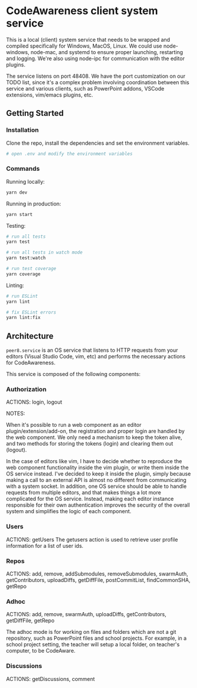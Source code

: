 # CodeAwareness client system service

This is a local (client) system service that needs to be wrapped and compiled specifically for Windows, MacOS, Linux.
We could use node-windows, node-mac, and systemd to ensure proper launching, restarting and logging.
We're also using node-ipc for communication with the editor plugins.

The service listens on port 48408. We have the port customization on our TODO list, since it's a complex problem involving coordination between this service and various clients, such as PowerPoint addons, VSCode extensions, vim/emacs plugins, etc.

## Getting Started

### Installation

Clone the repo, install the dependencies and set the environment variables.

```bash
# open .env and modify the environment variables
```

### Commands

Running locally:

```bash
yarn dev
```

Running in production:

```bash
yarn start
```

Testing:

```bash
# run all tests
yarn test

# run all tests in watch mode
yarn test:watch

# run test coverage
yarn coverage
```

Linting:

```bash
# run ESLint
yarn lint

# fix ESLint errors
yarn lint:fix
```

## Architecture

`peer8.service` is an OS service that listens to HTTP requests from your editors (Visual Studio Code, vim, etc) and performs the necessary actions for CodeAwareness.

This service is composed of the following components:

### Authorization

ACTIONS: login, logout

NOTES:

When it's possible to run a web component as an editor plugin/extension/add-on, the registration and proper login are handled by the web component. We only need a mechanism to keep the token alive, and two methods for storing the tokens (login) and clearing them out (logout).

In the case of editors like vim, I have to decide whether to reproduce the web component functionality inside the vim plugin, or write them inside the OS service instead. I've decided to keep it inside the plugin, simply because making a call to an external API is almost no different from communicating with a system socket. In addition, one OS service should be able to handle requests from multiple editors, and that makes things a lot more complicated for the OS service. Instead, making each editor instance responsible for their own authentication improves the security of the overall system and simplifies the logic of each component.

### Users

ACTIONS: getUsers
The getusers action is used to retrieve user profile information for a list of user ids.

### Repos

ACTIONS: add, remove, addSubmodules, removeSubmodules, swarmAuth, getContributors, uploadDiffs, getDiffFile, postCommitList, findCommonSHA, getRepo

### Adhoc

ACTIONS: add, remove, swarmAuth, uploadDiffs, getContributors, getDiffFile, getRepo

The adhoc mode is for working on files and folders which are not a git repository, such as PowerPoint files and school projects.
For example, in a school project setting, the teacher will setup a local folder, on teacher's computer, to be CodeAware.

### Discussions

ACTIONS: getDiscussions, comment

